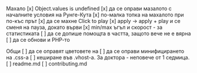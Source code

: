 Махало
[x] Object.values is undefined
[x] да се оправи мазалото с началните условия на Рунге-Кута
[x] по-малка топка на махалото при по-къс прът
[x] да се махне Click to play
[x] apply -> apply + play и се сменя на пауза, докато върви
[x] min/max ъгъл и скорост - за статистиката
[ ] да се допише помощта в частта, защото вече не е вярна
[ ] да се обнови и РНР-то

Общи
[ ] да се оправят цветовете на <a>
[ ] да се оправи минифицирането на .css-a
[ ] кеширане във .vhost-a. За доктора - неповече от 1 седмица.
[ ] readme.md
[ ] contributing.md

